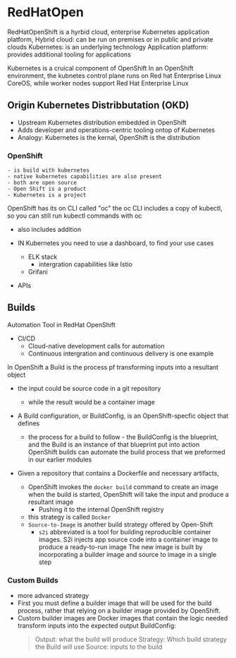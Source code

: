 # RedHatOpen

RedHatOpenShift is a hyrbid cloud, enterprise Kubernetes application platform,
Hybrid cloud: can be run on premises or in public and private clouds
Kubernetes: is an underlying technology
Application platform: provides additional tooling for applications

Kubernetes is a cruical component of OpenShift
In an OpenShift environment, the kubnetes control plane runs on Red hat Enterprise Linux CoreOS, while worker nodes support Red Hat Enterprise Linux

## Origin Kubernetes Distribbutation (OKD)

- Upstream Kubernetes distribution embedded in OpenShift
- Adds developer and operations-centric tooling ontop of Kubernetes
- Analogy: Kubernetes is the kernal, OpenShift is the distribution

### OpenShift

    - is build with kubernetes
    - native kubernetes capabilities are also present
    - both are open source
    - Open Shift is a product
    - Kubernetes is a project

OpenShift has its on CLI called "oc"
the oc CLI includes a copy of kubectl, so you can still run kubectl commands with oc

- also includes addition

- IN Kubernetes you need to use a dashboard, to find your use cases
  - ELK stack
    - intergration capabilities like Istio
  - Grifani
- APIs

## Builds

Automation Tool in RedHat OpenShift

- CI/CD
  - Cloud-native development calls for automation
  - Continuous intergration and continuous delivery is one example

In OpenShift a Build is the process pf transforming inputs into a resultant object

- the input could be source code in a git repository
  - while the result would be a container image
- A Build configuration, or BuildConfig, is an OpenShift-specfic object that defines
  - the process for a build to follow - the BuildConfig is the blueprint, and the Build is an instance of that blueprint put into action
    OpenShift builds can automate the build process that we preformed in our earlier modules
- Given a repository that contains a Dockerfile and necessary artifacts,

  - OpenShift invokes the `docker build` command to create an image
    when the build is started, OpenShift will take the input and produce a resultant image
    - Pushing it to the internal OpenShift registry
  - this strategy is called `Docker`
  - `Source-to-Image` is another build strategy offered by Open-Shift
    - `s2i` abbreviated is a tool for building reproducible container images.
      S2i injects app source code into a container image to produce a ready-to-run image
      The new image is built by incorporating a builder image and source to image in a single step

### Custom Builds

- more advanced strategy
- First you must define a builder image that will be used for the build process, rather that relying on a builder image provided by OpenShift.
- Custom builder images are Docker images that contain the logic needed transform inputs into the expected output
  BuildConfig:
  > Output: what the build will produce
  > Strategy: Which build strategy the Build will use
  > Source: inputs to the build
